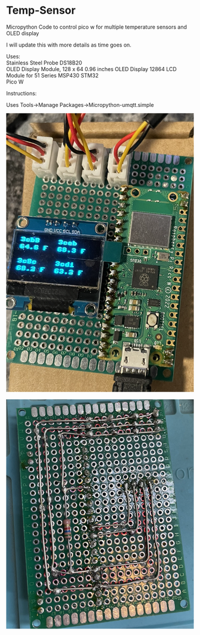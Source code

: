 # Temp-Sensor
Micropython Code to control pico w for multiple temperature sensors and OLED display

I will update this with more details as time goes on.

Uses: <BR>
Stainless Steel Probe DS18B20<BR>
OLED Display Module, 128 x 64 0.96 inches OLED Display 12864 LCD Module for 51 Series MSP430 STM32<BR>
Pico W

Instructions:

Uses Tools->Manage Packages->Micropython-umqtt.simple


<img src="images/front.png"><BR><BR>
<img src="images/back.png"><BR>
